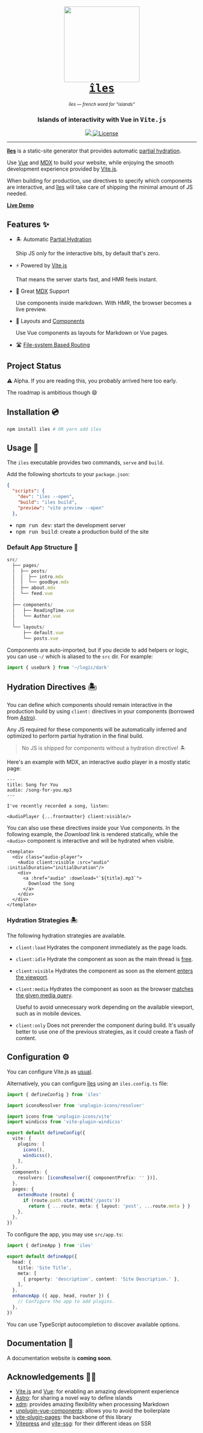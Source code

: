 <h1 align="center">
  <a href="https://vue-iles.netlify.app/">
    <img src="https://github.com/ElMassimo/iles/blob/main/docs/public/logo.svg" width="200px"/>
  </a>

  <br/>

  <a href="https://vue-iles.netlify.app/">
    <samp>îles</samp>
  </a>
</h1>

<p align="center">
  <small><em>îles — french word for "islands"</em></small>
</p>

<h3 align='center'>Islands of interactivity with <samp>Vue</samp> in <samp>Vite.js</samp></h3>

<p align="center">
  <a href='https://www.npmjs.com/package/iles'>
    <img src='https://img.shields.io/npm/v/iles?color=222&style=flat-square'>
  </a>
  <a href="https://github.com/ElMassimo/vite_ruby/blob/master/LICENSE.txt">
    <img alt="License" src="https://img.shields.io/badge/license-MIT-428F7E.svg"/>
  </a>
</p>

<hr/>

[îles]: https://github.com/ElMassimo/iles
[Partial Hydration]: https://jasonformat.com/islands-architecture/
[Vite.js]: https://vitejs.dev/
[Vue]: https://v3.vuejs.org/
[MDX]: https://mdxjs.com/
[xdm]: https://github.com/wooorm/xdm
[Astro]: https://docs.astro.build/core-concepts/component-hydration
[vite-plugin-pages]: https://github.com/hannoeru/vite-plugin-pages
[unplugin-vue-components]: https://github.com/antfu/unplugin-vue-components
[Live Demo]: https://vue-iles.netlify.app/
[requestIdleCallback]: https://developer.mozilla.org/en-US/docs/Web/API/Window/requestIdleCallback
[intersectionobserver]: https://developer.mozilla.org/en-US/docs/Web/API/Intersection_Observer_API
[matchMedia]: https://developer.mozilla.org/en-US/docs/Web/API/Window/matchMedia
[Vitepress]: https://vitepress.vuejs.org/
[vite-ssg]: https://github.com/antfu/vite-ssg

__[îles]__ is a static-site generator that provides automatic [partial hydration].

Use [Vue] and [MDX] to build your website, while enjoying the smooth development
experience provided by [Vite.js].

When building for production, use directives to specify which components are
interactive, and [îles] will take care of shipping the minimal amount of JS needed.

__[Live Demo]__

## Features ✨

- 🏝 Automatic [Partial Hydration]
  
  Ship JS only for the interactive bits, by default that's zero.

- ⚡️ Powered by [Vite.js]

  That means the server starts fast, and HMR feels instant.

- 📖 Great [MDX] Support
  
  Use components inside markdown. With HMR, the browser becomes a live preview.

- 🧱 Layouts and [Components][unplugin-vue-components]
  
  Use Vue components as layouts for Markdown or Vue pages.

- 🛣 [File-system Based Routing][vite-plugin-pages]

## Project Status

⚠️ Alpha. If you are reading this, you probably arrived here too early.

The roadmap is ambitious though 😄

## Installation 💿

```bash
npm install iles # OR yarn add iles
```

## Usage 🚀

The `iles` executable provides two commands, `serve` and `build`.

Add the following shortcuts to your `package.json`:

```json
{
  "scripts": {
    "dev": "iles --open",
    "build": "iles build",
    "preview": "vite preview --open"
  },
```

- <kbd>npm run dev</kbd>: start the development server
- <kbd>npm run build</kbd>: create a production build of the site

### Default App Structure 📂

```ts
src/
  ├── pages/
  │  ├── posts/
  │  │  ├── intro.mdx
  │  │  └── goodbye.mdx
  │  ├── about.mdx
  │  └── feed.vue
  │
  ├── components/
  │   ├── ReadingTime.vue
  │   └── Author.vue
  │
  └── layouts/
      ├── default.vue
      └── posts.vue
```

Components are auto-imported, but if you decide to add helpers or logic, you can
use `~/` which is aliased to the `src` dir. For example:

```ts
import { useDark } from '~/logic/dark'
```

## Hydration Directives 🏝

You can define which components should remain interactive in the production
build by using `client:` directives in your components (borrowed from [Astro]).

Any JS required for these components will be automatically inferred and optimized to perform partial hydration in the final build.

> No JS is shipped for components without a hydration directive! 🏝

Here's an example with MDX, an interactive audio player in a mostly static page:

```mdx
---
title: Song for You
audio: /song-for-you.mp3
---

I've recently recorded a song, listen:

<AudioPlayer {...frontmatter} client:visible/>
```

You can also use these directives inside your Vue components. In the following
example, the _Download_ link is rendered statically, while the `<Audio>`
component is interactive and will be hydrated when visible.

```vue
<template>
  <div class="audio-player">
    <Audio client:visible :src="audio" :initialDuration="initialDuration"/>
    <div>
      <a :href="audio" :download="`${title}.mp3`">
        Download the Song 
      </a>
    </div>
  </div>
</template>
```

### Hydration Strategies 🏝

The following hydration strategies are available.

- `client:load`
  Hydrates the component immediately as the page loads.

- `client:idle`
  Hydrate the component as soon as the main thread is [free][requestIdleCallback].

- `client:visible`
  Hydrates the component as soon as the element [enters the viewport][intersectionobserver].

- `client:media`
  Hydrates the component as soon as the browser [matches the given media query][matchMedia].

  Useful to avoid unnecessary work depending on the available viewport, such as in mobile devices.

- `client:only`
  Does not prerender the component during build. It's usually better to use one of the previous strategies, as it could create a flash of content.

## Configuration ⚙️

You can configure Vite.js as [usual](https://vitejs.dev/config/).

Alternatively, you can configure [îles] using an `iles.config.ts` file:

```ts
import { defineConfig } from 'iles'

import iconsResolver from 'unplugin-icons/resolver'

import icons from 'unplugin-icons/vite'
import windicss from 'vite-plugin-windicss'

export default defineConfig({
  vite: {
    plugins: [
      icons(),
      windicss(),
    ],
  },
  components: {
    resolvers: [iconsResolver({ componentPrefix: '' })],
  },
  pages: {
    extendRoute (route) {
      if (route.path.startsWith('/posts'))
        return { ...route, meta: { layout: 'post', ...route.meta } }
    },
  },
})
```

To configure the app, you may use `src/app.ts`:

```ts
import { defineApp } from 'iles'

export default defineApp({
  head: {
    title: 'Site Title',
    meta: [
      { property: 'description', content: 'Site Description.' },
    ],
  },
  enhanceApp ({ app, head, router }) {
    // Configure the app to add plugins.
  },
})
```

You can use TypeScript autocompletion to discover available options.

## Documentation 📖

A documentation website is __coming soon__.

## Acknowledgements 🙇‍♂️

- [Vite.js] and [Vue]: for enabling an amazing development experience
- [Astro](https://astro.build): for sharing a novel way to define islands
- [xdm]: provides amazing flexibility when processing Markdown
- [unplugin-vue-components]: allows you to avoid the boilerplate
- [vite-plugin-pages]: the backbone of this library
- [Vitepress] and [vite-ssg]: for their different ideas on SSR
